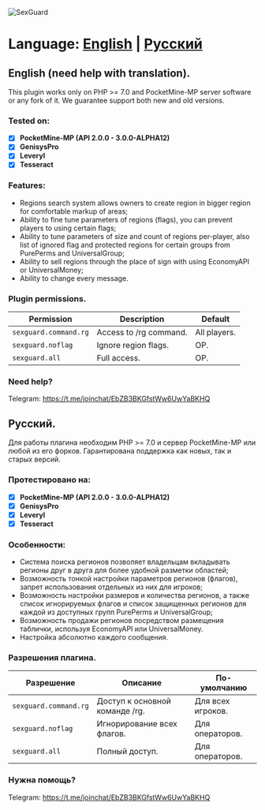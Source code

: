 ![SexGuard](https://raw.githubusercontent.com/universalcrew/SexGuard/master/sexguard.jpg)

# Language: [English](#ENG) | [Русский](#RUS)

<a name="ENG"></a>

## English (need help with translation).

This plugin works only on PHP >= 7.0 and PocketMine-MP server software or any fork of it. We guarantee support both new and old versions.

### Tested on:

- [x] **PocketMine-MP (API 2.0.0 - 3.0.0-ALPHA12)**
- [x] **GenisysPro**
- [x] **Leveryl**
- [x] **Tesseract**

### Features:

- Regions search system allows owners to create region in bigger region for comfortable markup of areas;
- Ability to fine tune parameters of regions (flags), you can prevent players to using certain flags;
- Ability to tune parameters of size and count of regions per-player, also list of ignored flag and protected regions for certain groups from PurePerms and UniversalGroup;
- Ability to sell regions through the place of sign with using EconomyAPI or UniversalMoney;
- Ability to change every message.

### Plugin permissions.

Permission | Description | Default
--- | --- | ---
`sexguard.command.rg` | Access to /rg command. | All players.
`sexguard.noflag` | Ignore region flags. | OP.
`sexguard.all` | Full access. | OP.

### Need help?

Telegram: https://t.me/joinchat/EbZB3BKGfstWw6UwYaBKHQ

<a name="RUS"></a>

## Русский.

Для работы плагина необходим PHP >= 7.0 и сервер PocketMine-MP или любой из его форков. Гарантирована поддержка как новых, так и старых версий.

### Протестировано на:

- [x] **PocketMine-MP (API 2.0.0 - 3.0.0-ALPHA12)**
- [x] **GenisysPro**
- [x] **Leveryl**
- [x] **Tesseract**

### Особенности:

- Система поиска регионов позволяет владельцам вкладывать регионы друг в друга для более удобной разметки областей;
- Возможность тонкой настройки параметров регионов (флагов), запрет использования отдельных из них для игроков;
- Возможность настройки размеров и количества регионов, а также список игнорируемых флагов и список защищенных регионов для каждой из доступных групп PurePerms и UniversalGroup;
- Возможность продажи регионов посредством размещения таблички, используя EconomyAPI или UniversalMoney.
- Настройка абсолютно каждого сообщения.

### Разрешения плагина.

Разрешение | Описание | По-умолчанию
--- | --- | ---
`sexguard.command.rg` | Доступ к основной команде /rg. | Для всех игроков.
`sexguard.noflag` | Игнорирование всех флагов. | Для операторов.
`sexguard.all` | Полный доступ. | Для операторов.

### Нужна помощь?

Telegram: https://t.me/joinchat/EbZB3BKGfstWw6UwYaBKHQ